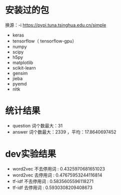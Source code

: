 # 安装过的包

换源：-i https://pypi.tuna.tsinghua.edu.cn/simple

- keras
- tensorflow（ tensorflow-gpu）
- numpy
- scipy
- h5py
- matplotlib
- scikit-learn 
- gensim
- jieba
- pyemd
- nltk
 
# 统计结果

- question 词个数最大：31
- answer 词个数最大：2339 ，平均：17.8640697452


# dev实验结果
- word2vec 不去停用词 : 0.4325970681651023
- word2vec 去停用词 : 0.47675953244116814
- tf-idf 不去停用词 : 0.5835605596118271
- tf-idf 去停用词 : 0.5930308209408673
